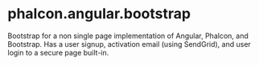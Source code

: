 # phalcon.angular.bootstrap
Bootstrap for a non single page implementation of Angular, Phalcon, and Bootstrap.  Has a user signup, activation email (using SendGrid), and user login to a secure page built-in.
